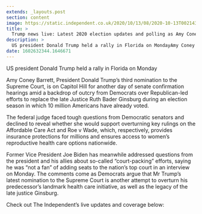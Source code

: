 ```yaml
--- 
extends: _layouts.post 
section: content 
image: https://static.independent.co.uk/2020/10/13/08/2020-10-13T002143Z_1037077843_RC2BHJ97SIXQ_RTRMADP_3_USA-ELECTION-TRUMP.jpg 
title: > 
  Trump news live: Latest 2020 election updates and polling as Amy Coney Barrett speaks on abortion law 
description: > 
  US president Donald Trump held a rally in Florida on MondayAmy Coney Barrett, President Donald Trump’s third nomination to the Supreme Court, is on Capitol Hill for another day of senate confirmation hearings amid a backdrop of outcry from Democrats over Republican-led efforts to replace the late Justice Ruth Bader Ginsburg during an election season in which 10 million Americans have already voted.The federal judge faced tough questions from Democratic senators and declined to reveal whether she would support overturning key rulings on the Affordable Care Act and Roe v Wade, which, respectively, provides insurance protections for millions and ensures access to women’s reproductive health care options nationwide.Former Vice President Joe Biden has meanwhile addressed questions from the president and his allies about so-called “court-packing” efforts, saying he was “not a fan” of adding seats to the nation’s top court in an interview on Monday.The comments come as Democrats argue that Mr Trump’s latest nomination to the Supreme Court is another attempt to overturn his predecessor’s landmark health care initiative, as well as the legacy of the late justice Ginsburg.Check out The Independent’s live updates and coverage below: 
date: 1602632344.1646671 
--- 
```

US president Donald Trump held a rally in Florida on Monday

Amy Coney Barrett, President Donald Trump’s third nomination to the Supreme Court, is on Capitol Hill for another day of senate confirmation hearings amid a backdrop of outcry from Democrats over Republican-led efforts to replace the late Justice Ruth Bader Ginsburg during an election season in which 10 million Americans have already voted.

The federal judge faced tough questions from Democratic senators and declined to reveal whether she would support overturning key rulings on the Affordable Care Act and Roe v Wade, which, respectively, provides insurance protections for millions and ensures access to women’s reproductive health care options nationwide.

Former Vice President Joe Biden has meanwhile addressed questions from the president and his allies about so-called “court-packing” efforts, saying he was “not a fan” of adding seats to the nation’s top court in an interview on Monday. The comments come as Democrats argue that Mr Trump’s latest nomination to the Supreme Court is another attempt to overturn his predecessor’s landmark health care initiative, as well as the legacy of the late justice Ginsburg.

Check out The Independent’s live updates and coverage below: